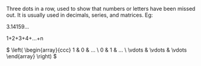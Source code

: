 Three dots in a row, used to show that numbers or letters have been
missed out. It is usually used in decimals, series, and matrices. Eg:

3.14159...

1+2+3+4+...+n

$ \left( 
\begin{array}{ccc} 
  1 & 0 & ...  \\
  0 & 1 & ... \\
  \vdots & \vdots & \vdots 
\end{array} 
\right) $
